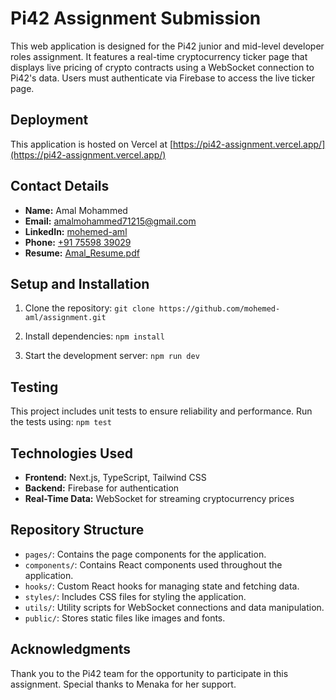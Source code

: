 # Pi42 Assignment Submission

This web application is designed for the Pi42 junior and mid-level developer roles assignment. It features a real-time cryptocurrency ticker page that displays live pricing of crypto contracts using a WebSocket connection to Pi42's data. Users must authenticate via Firebase to access the live ticker page.

## Deployment

This application is hosted on Vercel at [https://pi42-assignment.vercel.app/](https://pi42-assignment.vercel.app/)

## Contact Details

- **Name:** Amal Mohammed
- **Email:** [amalmohammed71215@gmail.com](mailto:amalmohammed71215@gmail.com)
- **LinkedIn:** [mohemed-aml](https://www.linkedin.com/in/mohemed-aml/)
- **Phone:** [+91 75598 39029](tel:+917559839029)
- **Resume:** [Amal_Resume.pdf](https://drive.google.com/file/d/12mvMqfYrIExa6sKeV9zqUYN6qexOu41i/view?usp=sharing)

## Setup and Installation

1. Clone the repository:
```git clone https://github.com/mohemed-aml/assignment.git```

2. Install dependencies:
```npm install```

3. Start the development server:
```npm run dev```

## Testing

This project includes unit tests to ensure reliability and performance. Run the tests using:
```npm test```

## Technologies Used

- **Frontend:** Next.js, TypeScript, Tailwind CSS
- **Backend:** Firebase for authentication
- **Real-Time Data:** WebSocket for streaming cryptocurrency prices

## Repository Structure

- `pages/`: Contains the page components for the application.
- `components/`: Contains React components used throughout the application.
- `hooks/`: Custom React hooks for managing state and fetching data.
- `styles/`: Includes CSS files for styling the application.
- `utils/`: Utility scripts for WebSocket connections and data manipulation.
- `public/`: Stores static files like images and fonts.

## Acknowledgments

Thank you to the Pi42 team for the opportunity to participate in this assignment. Special thanks to Menaka for her support.
